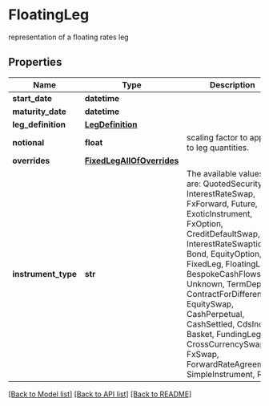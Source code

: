 # FloatingLeg

representation of a floating rates leg

## Properties
Name | Type | Description | Notes
------------ | ------------- | ------------- | -------------
**start_date** | **datetime** |  | 
**maturity_date** | **datetime** |  | 
**leg_definition** | [**LegDefinition**](LegDefinition.md) |  | 
**notional** | **float** | scaling factor to apply to leg quantities. | 
**overrides** | [**FixedLegAllOfOverrides**](FixedLegAllOfOverrides.md) |  | [optional] 
**instrument_type** | **str** | The available values are: QuotedSecurity, InterestRateSwap, FxForward, Future, ExoticInstrument, FxOption, CreditDefaultSwap, InterestRateSwaption, Bond, EquityOption, FixedLeg, FloatingLeg, BespokeCashFlowsLeg, Unknown, TermDeposit, ContractForDifference, EquitySwap, CashPerpetual, CashSettled, CdsIndex, Basket, FundingLeg, CrossCurrencySwap, FxSwap, ForwardRateAgreement, SimpleInstrument, Repo | 

[[Back to Model list]](../README.md#documentation-for-models) [[Back to API list]](../README.md#documentation-for-api-endpoints) [[Back to README]](../README.md)



